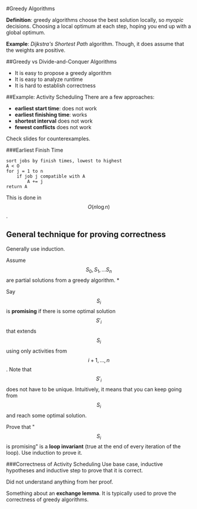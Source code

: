 #Greedy Algorithms

**Definition**: greedy algorithms choose the best solution locally, so *myopic* decisions. Choosing a local optimum at each step, hoping you end up with a global optimum.

**Example**: *Dijkstra's Shortest Path* algorithm. Though, it does assume that the weights are positive.

##Greedy vs Divide-and-Conquer Algorithms
* It is easy to propose a greedy algorithm
* It is easy to analyze runtime
* It is hard to establish correctness

##Example: Activity Scheduling
There are a few approaches:
* **earliest start time**: does not work
* **earliest finishing time**: works
* **shortest interval** does not work
* **fewest conflicts** does not work

Check slides for counterexamples.

###Earliest Finish Time
```
sort jobs by finish times, lowest to highest
A < O
for j = 1 to n
    if job j compatible with A
        A += j
return A
```
This is done in $$O(n\log n)$$.

## General technique for proving correctness
Generally use induction.

Assume $$S_0, S_1,...S_n$$ are partial solutions from a greedy algorithm.
*

Say $$S_i$$ is **promising** if there is some optimal solution $$S'_i$$ that extends $$S_i$$ using only activities from $${i+1, ...,n}$$. Note that $$S'_i$$ does not have to be unique. Intuitively, it means that you can keep going from $$S_i$$ and reach some optimal solution.

Prove that "$$S_i$$ is promising" is a **loop invariant** (true at the end of every iteration of the loop). Use induction to prove it.

###Correctness of Activity Scheduling
Use base case, inductive hypotheses and inductive step to prove that it is correct.

Did not understand anything from her proof.

Something about an **exchange lemma**. It is typically used to prove the correctness of greedy algorithms.
